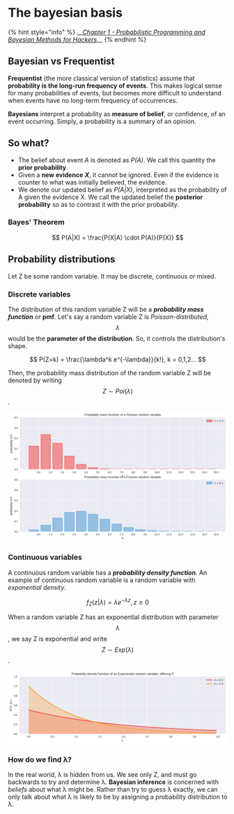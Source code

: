 # The bayesian basis

{% hint style="info" %}
\_\_[_Chapter 1 - Probabilistic Programming and Bayesian Methods for Hackers_](https://nbviewer.jupyter.org/github/CamDavidsonPilon/Probabilistic-Programming-and-Bayesian-Methods-for-Hackers/blob/master/Chapter1_Introduction/Ch1_Introduction_TFP.ipynb#Probability-Distributions)\_\_
{% endhint %}

## Bayesian vs Frequentist

**Frequentist** \(the more classical version of statistics\) assume that **probability is the long-run frequency of events**. This makes logical sense for many probabilities of events, but becomes more difficult to understand when events have no long-term frequency of occurrences.

**Bayesians** interpret a probability as **measure of belief**, or confidence, of an event occurring. Simply, a probability is a summary of an opinion.

## So what?

* The belief about event _A_ is denoted as _P\(A\)_. We call this quantity the **prior probability**.
* Given a **new evidence** _**X**_, it cannot be ignored. Even if the evidence is counter to what was initially believed, the evidence.
* We denote our updated belief as _P\(A\|X\)_, interpreted as the probability of A given the evidence X. We call the updated belief the **posterior probability** so as to contrast it with the prior probability.

### Bayes' Theorem

$$
P(A|X) = \frac{P(X|A) \cdot P(A)}{P(X)}
$$

## Probability distributions

Let Z be some random variable. It may be discrete, continuous or mixed.

### Discrete variables

The distribution of this random variable Z will be a _**probability mass function**_ or **pmf**. Let's say a random variable Z is _Poisson-distributed,_ $$\lambda$$ would be the **parameter of the distribution**. So, it controls the distribution's shape.

$$
P(Z=k) = \frac{\lambda^k e^{-\lambda}}{k!}, k = 0,1,2...
$$

Then, the probability mass distribution of the random variable Z will be denoted by writing $$Z∼Poi(λ)$$.

![](../../.gitbook/assets/image%20%2822%29.png)

### Continuous variables

A  continuous random variable has a _**probability density function**_. An example of continuous random variable is a random variable with _exponential density_.

$$
f_Z(z|λ)=λe^{−λz},z\ge0
$$

When a random variable Z has an exponential distribution with parameter $$\lambda$$, we say Z is exponential and write $$Z∼Exp(λ)$$.

![](../../.gitbook/assets/image%20%2854%29.png)

### How do we find λ?

In the real world, λ is hidden from us. We see only Z, and must go backwards to try and determine λ. **Bayesian inference** is concerned with _beliefs_ about what λ might be. Rather than try to guess λ exactly, we can only talk about what λ is likely to be by assigning a probability distribution to λ.



